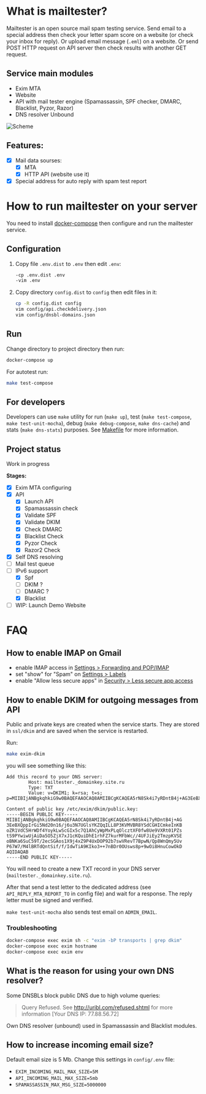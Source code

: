 # What is mailtester?

Mailtester is an open source mail spam testing service. Send email to a special address then check your letter spam score on a website (or check your inbox for reply). Or upload email message (`.eml`) on a website. Or send POST HTTP request on API server then check results with another GET request.

## Service main modules

* Exim MTA
* Website
* API with mail tester engine (Spamassassin, SPF checker, DMARC, Blacklist, Pyzor, Razor)
* DNS resolver Unbound

![Scheme](https://github.com/dbfun/docker.mailtester/raw/master/assets/mailtester.png)

## Features:

* [x] Mail data sourses:
  *   [x] MTA
  *   [x] HTTP API (website use it)
* [x] Special address for auto reply with spam test report

# How to run mailtester on your server

You need to install [docker-compose](https://docs.docker.com/compose/) then configure and run the mailtester service.

## Configuration

1. Copy file `.env.dist` to `.env` then edit `.env`:

    ```sh
    -cp .env.dist .env
    -vim .env
    ```

2. Copy directory `config.dist` to `config` then edit files in it:

    ```sh
    cp -R config.dist config
    vim config/api.checkdelivery.json
    vim config/dnsbl-domains.json
    ```


## Run

Change directory to project directory then run:

```sh
docker-compose up
```

For autotest run:

```sh
make test-compose
```

## For developers

Developers can use `make` utility for run (`make up`), test (`make test-compose`, `make test-unit-mocha`), debug (`make debug-compose`, `make dns-cache`) and stats (`make dns-stats`) purposes. See [Makefile](https://github.com/dbfun/docker.mailtester/blob/master/Makefile) for more information.

## Project status

Work in progress

**Stages:**

* [x] Exim MTA configuring
* [x] API
  * [x] Launch API
  * [x] Spamassassin check
  * [x] Validate SPF
  * [x] Validate DKIM
  * [x] Check DMARC
  * [x] Blacklist Check
  * [x] Pyzor Check
  * [x] Razor2 Check
* [x] Self DNS resolving
* [ ] Mail test queue
* [ ] IPv6 support
  * [x] Spf
  * [ ] DKIM ?
  * [ ] DMARC ?
  * [x] Blacklist
* [ ] WIP: Launch Demo Website

# FAQ

## How to enable IMAP on Gmail

* enable IMAP access in [Settings > Forwarding and POP/IMAP](https://mail.google.com/mail/u/0/#settings/fwdandpop)
* set "show" for "Spam" on [Settings > Labels](https://mail.google.com/mail/u/0/#settings/labels)
* enable "Allow less secure apps" in [Security > Less secure app access](https://myaccount.google.com/lesssecureapps)

## How to enable DKIM for outgoing messages from API

Public and private keys are created when the service starts. They are stored in `ssl/dkim` and are saved when the service is restarted.

Run:

```sh
make exim-dkim
```

you will see something like this:

```
Add this record to your DNS server:
        Host: mailtester._domainkey.site.ru
        Type: TXT
        Value: v=DKIM1; k=rsa; t=s; p=MIIBIjANBgkqhkiG9w0BAQEFAAOCAQ8AMIIBCgKCAQEA5rN8Sk4i7yRDntB4j+AG3EeBXQppIrGi5Nd20n16/j6u3N7UGlsYKZQqILL8P3KVMVBR8YSdCGHICmkeInKBoZR1VdC5HrWDf4YoykLwScGIx5c7Q1AhCyWpMxPLqOlcztXF0fw8Ue9VXRt01PZstS9PYwiwUjAiDa5O5ZjX7xJ1cKQuiDhE1rhFZ7kurMFbWc//4UFJiEy2TmzpKVSEoBNKa6SuC59T/2ecSGAos1X9j4xZ9P4UxDOP92b7swVRevT7BpwN/Qp8WnQmy5UvP67W7/M4lBRTdQntSif/f/IdwTiA9KIko3++7nBDr0OUsws8p+9wOi8HnuCowOkDAQIDAQAB

Content of public key /etc/exim/dkim/public.key:
-----BEGIN PUBLIC KEY-----
MIIBIjANBgkqhkiG9w0BAQEFAAOCAQ8AMIIBCgKCAQEA5rN8Sk4i7yRDntB4j+AG
3EeBXQppIrGi5Nd20n16/j6u3N7UGlsYKZQqILL8P3KVMVBR8YSdCGHICmkeInKB
oZR1VdC5HrWDf4YoykLwScGIx5c7Q1AhCyWpMxPLqOlcztXF0fw8Ue9VXRt01PZs
tS9PYwiwUjAiDa5O5ZjX7xJ1cKQuiDhE1rhFZ7kurMFbWc//4UFJiEy2TmzpKVSE
oBNKa6SuC59T/2ecSGAos1X9j4xZ9P4UxDOP92b7swVRevT7BpwN/Qp8WnQmy5Uv
P67W7/M4lBRTdQntSif/f/IdwTiA9KIko3++7nBDr0OUsws8p+9wOi8HnuCowOkD
AQIDAQAB
-----END PUBLIC KEY-----
```

You will need to create a new TXT record in your DNS server (`mailtester._domainkey.site.ru`).

After that send a test letter to the dedicated address (see `API_REPLY_MTA_REPORT_TO` in config file) and wait for a response. The reply letter must be signed and verified.

`make test-unit-mocha` also sends test email on `ADMIN_EMAIL`.

### Troubleshooting

```sh
docker-compose exec exim sh -c "exim -bP transports | grep dkim"
docker-compose exec exim hostname
docker-compose exec exim env
```

## What is the reason for using your own DNS resolver?

Some DNSBLs block public DNS due to high volume queries:

> Query Refused. See http://uribl.com/refused.shtml for more information [Your DNS IP: 77.88.56.72]

Own DNS resolver (unbound) used in Spamassassin and Blacklist modules.

## How to increase incoming email size?

Default email size is 5 Mb. Change this settings in `config/.env` file:

* `EXIM_INCOMING_MAIL_MAX_SIZE=5M`
* `API_INCOMING_MAIL_MAX_SIZE=5mb`
* `SPAMASSASSIN_MAX_MSG_SIZE=5000000`
